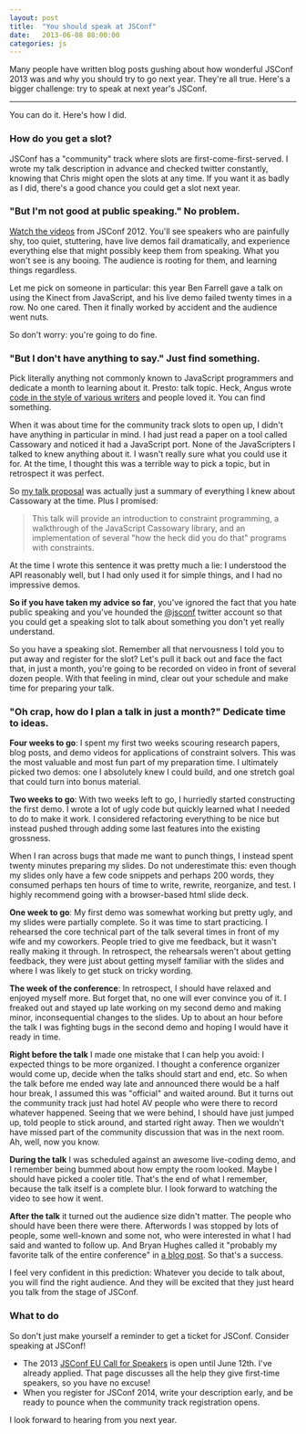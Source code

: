 ```yaml
---
layout: post
title:  "You should speak at JSConf"
date:   2013-06-08 08:00:00
categories: js
---
```


<p class="abstract">Many people have written blog posts gushing about how wonderful JSConf 2013 
was and why you should try to go next year. They're all true.
Here's a bigger challenge: try to speak at next year's JSConf.</p>

<hr>

You can do it. Here's how I did.

### How do you get a slot? 

JSConf has a "community" track where slots are first-come-first-served. I wrote my talk description in advance and checked twitter constantly, knowing that Chris might open the slots at any time. If you want it as badly as I did, there's a good chance you could get a slot next year.

### "But I'm not good at public speaking." No problem. 

[Watch the videos](http://blip.tv/jsconf) from JSConf 2012. You'll see speakers who are painfully shy, too quiet, stuttering, have live demos fail dramatically, and experience everything else that might possibly keep them from speaking. What you won't see is any booing. The audience is rooting for them, and learning things regardless.

Let me pick on someone in particular: this year Ben Farrell gave a talk on using the Kinect from JavaScript, and his live demo failed twenty times in a row. No one cared. Then it finally worked by accident and the audience went nuts. 

So don't worry: you're going to do fine.

### "But I don't have anything to say." Just find something.

Pick literally anything not commonly known to JavaScript programmers and dedicate a month to learning about it. Presto: talk topic. Heck, Angus wrote [code in the style of various writers](https://speakerdeck.com/anguscroll/javascript-is-literature-is-javascript) and people loved it. You can find something.

When it was about time for the community track slots to open up, I didn't have anything in particular in mind. I had just read a paper on a tool called Cassowary and noticed it had a JavaScript port. None of the JavaScripters I talked to knew anything about it. I wasn't really sure what you could use it for. At the time, I thought this was a terrible way to pick a topic, but in retrospect it was perfect.

So [my talk proposal](https://github.com/jsconf/jsconfus2013/issues/30) was actually just a summary of everything I knew about Cassowary at the time. Plus I promised:

> This talk will provide an introduction to constraint programming, 
> a walkthrough of the JavaScript Cassowary library, and an implementation 
> of several "how the heck did you do that" programs with constraints.

At the time I wrote this sentence it was pretty much a lie: I understood the API reasonably well, but I had only used it for simple things, and I had no impressive demos.

**So if you have taken my advice so far**, you've ignored the fact that you hate public speaking and you've hounded the [@jsconf](https://twitter.com/jsconf) twitter account so that you could get a speaking slot to talk about something you don't yet really understand.

So you have a speaking slot. Remember all that nervousness I told you to put away and register for the slot? Let's pull it back out and face the fact that, in just a month, you're going to be recorded on video in front of several dozen people. With that feeling in mind, clear out your schedule and make time for preparing your talk.

### "Oh crap, how do I plan a talk in just a month?" Dedicate time to ideas.

**Four weeks to go**: I spent my first two weeks scouring research papers, 
blog posts, and demo videos for applications of constraint solvers. This was 
the most valuable and most fun part of my preparation time. I ultimately picked 
two demos: one I absolutely knew I could build, and one stretch goal that could 
turn into bonus material. 

**Two weeks to go**: With two weeks left to go, I hurriedly started constructing the first demo. I wrote a lot of ugly code but quickly learned what I needed to do to make it work. I considered refactoring everything to be nice but instead pushed through adding some last features into the existing grossness. 

When I ran across bugs that made me want to punch things, I instead spent twenty minutes preparing my slides. Do not underestimate this: even though my slides only have a few code snippets and perhaps 200 words, they consumed perhaps ten hours of time to write, rewrite, reorganize, and test. I highly recommend going with a browser-based html slide deck.

**One week to go**: My first demo was somewhat working but pretty ugly, and my slides were partially complete. So it was time to start practicing. I rehearsed the core technical part of the talk several times in front of my wife and my coworkers. People tried to give me feedback, but it wasn't really making it through. In retrospect, the rehearsals weren't about getting feedback, they were just about getting myself familiar with the slides and where I was likely to get stuck on tricky wording. 

**The week of the conference**: In retrospect, I should have relaxed and enjoyed myself more. But forget that, no one will ever convince you of it. I freaked out and stayed up late working on my second demo and making minor, inconsequential changes to the slides. Up to about an hour before the talk I was fighting bugs in the second demo and hoping I would have it ready in time.

**Right before the talk** I made one mistake that I can help you avoid: I expected things to be more organized. I thought a conference organizer would come up, decide when the talks should start and end, etc. So when the talk before me ended way late and announced there would be a half hour break, I assumed this was "official" and waited around. But it turns out the community track just had hotel AV people who were there to record whatever happened. Seeing that we were behind, I should have just jumped up, told people to stick around, and started right away. Then we wouldn't have missed part of the community discussion that was in the next room. Ah, well, now you know.

**During the talk** I was scheduled against an awesome live-coding demo, and I remember being bummed about how empty the room looked. Maybe I should have picked a cooler title. That's the end of what I remember, because the talk itself is a complete blur. I look forward to watching the video to see how it went. 

**After the talk** it turned out the audience size didn't matter. The people who should have been there were there. Afterwords I was stopped by lots of people, some well-known and some not, who were interested in what I had said and wanted to follow up. And Bryan Hughes called it "probably my favorite talk of the entire conference" in [a blog post](http://theoreticalideations.com/2013/06/07/jsconf-day-3-ideas-abound/). So that's a success. 

I feel very confident in this prediction: Whatever you decide to talk about, you will find the right audience. And they will be excited that they just heard you talk from the stage of JSConf. 

### What to do

So don't just make yourself a reminder to get a ticket for JSConf. Consider speaking at JSConf!

* The 2013 [JSConf EU Call for Speakers](http://2013.jsconf.eu/call-for-speakers/) is open until June 12th. I've already applied. That page discusses all the help they give first-time speakers, so you have no excuse!
* When you register for JSConf 2014, write your description early, and be ready to pounce when the community track registration opens.

I look forward to hearing from you next year.


